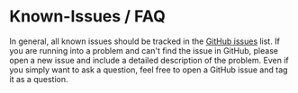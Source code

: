 # Known-Issues / FAQ
In general, all known issues should be tracked in the [GitHub issues](https://github.com/Azure/azure-functions-durable-extension/issues) list. If you are running into a problem and can't find the issue in GitHub, please open a new issue and include a detailed description of the problem. Even if you simply want to ask a question, feel free to open a GitHub issue and tag it as a question.
